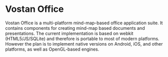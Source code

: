 Vostan Office
=============

Vostan Office is a multi-platform mind-map-based office application suite. It contains components for creating mind-map based documents and presentations.  The current implementation is based on webkit (HTML5/JS/SQLite) and therefore is portable to most of modern platforms. However the plan is to implement native versions on Android, iOS, and other platforms, as well as OpenGL-based engines. 
